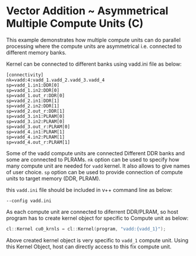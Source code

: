 Vector Addition ~ Asymmetrical Multiple Compute Units (C)
=========================================================

This example demonstrates how multiple compute units can do parallel processing where the compute units are asymmetrical i.e. connected to different memory banks.

Kernel can be connected to different banks using vadd.ini file as below:

```
[connectivity]
nk=vadd:4:vadd_1.vadd_2.vadd_3.vadd_4
sp=vadd_1.in1:DDR[0]
sp=vadd_1.in2:DDR[0]
sp=vadd_1.out_r:DDR[0]
sp=vadd_2.in1:DDR[1]
sp=vadd_2.in2:DDR[1]
sp=vadd_2.out_r:DDR[1]
sp=vadd_3.in1:PLRAM[0]
sp=vadd_3.in2:PLRAM[0]
sp=vadd_3.out_r:PLRAM[0]
sp=vadd_4.in1:PLRAM[1]
sp=vadd_4.in2:PLRAM[1]
sp=vadd_4.out_r:PLRAM[1]
```

Some of the vadd compute units are connected Different DDR banks and some are connected to PLRAMs.
`nk` option can be used to specify how many compute unit are needed for `vadd` kernel. It also allows to give names of user choice. 
`sp` option can be used to provide connection of compute units to target memory (DDR, PLRAM).

this `vadd.ini` file should be included in v++ command line as below:
```
--config vadd.ini 
```

As each compute unit are connected to diferrent DDR/PLRAM, so host program has to create kernel object for specific to Compute unit as below:
```c++
cl::Kernel cu0_krnls = cl::Kernel(program, "vadd:{vadd_1}");

```
Above created kernel object is very specific to `vadd_1` compute unit. Using this Kernel Object, host can directly access to this fix compute unit. 
